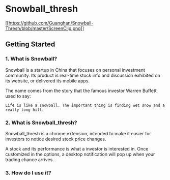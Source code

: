 # Snowball_thresh

[[https://github.com/Guanghan/Snowball-Thresh/blob/master/ScreenClip.png]]

## Getting Started

### 1. What is Snowball?

Snowball is a startup in China that focuses on personal investment community. Its product is real-time stock info and discussion exhibited on its website, or delivered its mobile apps.

The name comes from the story that the famous investor Warren Buffett used to say: 

`Life is like a snowball. The important thing is finding wet snow and a really long hill.`

### 2. What is Snowball_thresh?

Snowball_thresh is a chrome extension, intended to make it easier for investors to notice desired stock price changes. 

A stock and its performance is what a investor is interested in. Once customized in the options, a desktop notification will pop up when your trading chance arrives. 

### 3. How do I use it?

